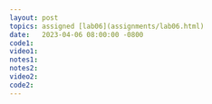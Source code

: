 ```yaml
---
layout: post
topics: assigned [lab06](assignments/lab06.html)
date:   2023-04-06 08:00:00 -0800
code1: 
video1: 
notes1: 
notes2: 
video2: 
code2:  
---
```

